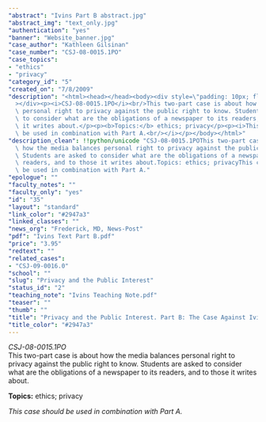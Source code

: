 ```yaml
---
"abstract": "Ivins Part B abstract.jpg"
"abstract_img": "text_only.jpg"
"authentication": "yes"
"banner": "Website_banner.jpg"
"case_author": "Kathleen Gilsinan"
"case_number": "CSJ-08-0015.1PO"
"case_topics":
- "ethics"
- "privacy"
"category_id": "5"
"created_on": "7/8/2009"
"description": "<html><head></head><body><div style=\"padding: 10px; float: right;\"\
  ></div><p><i>CSJ-08-0015.1PO</i><br/>This two-part case is about how the media balances\
  \ personal right to privacy against the public right to know. Students are asked\
  \ to consider what are the obligations of a newspaper to its readers, and to those\
  \ it writes about.</p><p><b>Topics:</b> ethics; privacy</p><p><i>This case should\
  \ be used in combination with Part A.<br/></i></p></body></html>"
"description_clean": !!python/unicode "CSJ-08-0015.1POThis two-part case is about\
  \ how the media balances personal right to privacy against the public right to know.\
  \ Students are asked to consider what are the obligations of a newspaper to its\
  \ readers, and to those it writes about.Topics: ethics; privacyThis case should\
  \ be used in combination with Part A."
"epologue": ""
"faculty_notes": ""
"faculty_only": "yes"
"id": "35"
"layout": "standard"
"link_color": "#2947a3"
"linked_classes": ""
"news_org": "Frederick, MD, News-Post"
"pdf": "Ivins Text Part B.pdf"
"price": "3.95"
"redtext": ""
"related_cases":
- "CSJ-09-0016.0"
"school": ""
"slug": "Privacy and the Public Interest"
"status_id": "2"
"teaching_note": "Ivins Teaching Note.pdf"
"teaser": ""
"thumb": ""
"title": "Privacy and the Public Interest. Part B: The Case Against Ivins (DEAD)"
"title_color": "#2947a3"
---
```

<html><head></head><body><div style="padding: 10px; float: right;"></div><p><i>CSJ-08-0015.1PO</i><br/>This two-part case is about how the media balances personal right to privacy against the public right to know. Students are asked to consider what are the obligations of a newspaper to its readers, and to those it writes about.</p><p><b>Topics:</b> ethics; privacy</p><p><i>This case should be used in combination with Part A.<br/></i></p></body></html>
